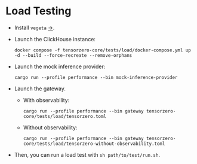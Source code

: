 # Load Testing

- Install `vegeta` [→](https://github.com/tsenart/vegeta).
- Launch the ClickHouse instance:

  ```
  docker compose -f tensorzero-core/tests/load/docker-compose.yml up -d --build --force-recreate --remove-orphans
  ```

- Launch the mock inference provider:

  ```
  cargo run --profile performance --bin mock-inference-provider
  ```

- Launch the gateway.

  - With observability:

    ```
    cargo run --profile performance --bin gateway tensorzero-core/tests/load/tensorzero.toml
    ```

  - Without observability:

    ```
    cargo run --profile performance --bin gateway tensorzero-core/tests/load/tensorzero-without-observability.toml
    ```

- Then, you can run a load test with `sh path/to/test/run.sh`.
